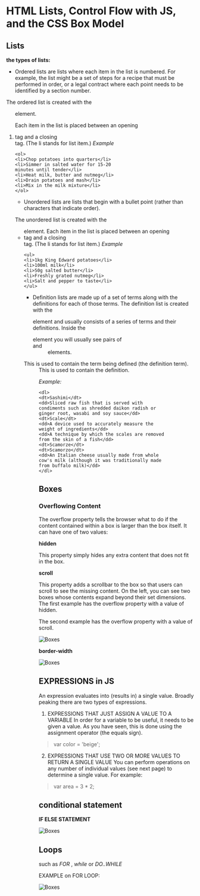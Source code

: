 # HTML Lists, Control Flow with JS, and the CSS Box Model

## Lists
**the types of lists:**
* Ordered lists are lists where each item in the list is numbered. For example, the list might be a set of steps for a recipe that must be performed in order, or a legal contract where each point needs to be identified by a section number.

The ordered list is created with the <ol> element. 

Each item in the list is placed between an opening <li> tag and a closing </li> tag. (The li stands for list item.)
*Example*
```
<ol>
<li>Chop potatoes into quarters</li>
<li>Simmer in salted water for 15-20
minutes until tender</li>
<li>Heat milk, butter and nutmeg</li>
<li>Drain potatoes and mash</li>
<li>Mix in the milk mixture</li>
</ol>
```
* Unordered lists are lists that begin with a bullet point (rather than characters that indicate order).

The unordered list is created with the <ul> element. 
Each item in the list is placed between an opening <li> tag and a closing </li> tag. (The li stands for list item.)
*Example*
```
<ul>
<li>1kg King Edward potatoes</li>
<li>100ml milk</li>
<li>50g salted butter</li>
<li>Freshly grated nutmeg</li>
<li>Salt and pepper to taste</li>
</ul>
```
* Definition lists are made up of a set of terms along with the definitions for each of those terms.
The definition list is created with the <dl> element and usually consists of a series of terms and their definitions. Inside the <dl> element you will usually see pairs of <dt> and <dd> elements.

<dt> This is used to contain the term being defined (the definition term).

<dd> This is used to contain the definition.

*Example:*


```
<dl>
<dt>Sashimi</dt>
<dd>Sliced raw fish that is served with
condiments such as shredded daikon radish or
ginger root, wasabi and soy sauce</dd>
<dt>Scale</dt>
<dd>A device used to accurately measure the
weight of ingredients</dd>
<dd>A technique by which the scales are removed
from the skin of a fish</dd>
<dt>Scamorze</dt>
<dt>Scamorzo</dt>
<dd>An Italian cheese usually made from whole
cow's milk (although it was traditionally made
from buffalo milk)</dd>
</dl>
```


## Boxes

### Overflowing Content

The overflow property tells the browser what to do if the content contained within a box is larger than the box itself. It can have one of two values:


**hidden**

This property simply hides any extra content that does not fit in the box.

**scroll**

This property adds a scrollbar to the box so that users can scroll to see the missing content. On the left, you can see two boxes whose contents expand beyond their set dimensions. The first example has the overflow property with a value of hidden. 

The second example has the overflow property with a value of scroll.


![Boxes](Boxes.png)


**border-width**


![Boxes](boxes2.png)



## EXPRESSIONS in JS

An expression evaluates into (results in) a single value. Broadly peaking there are two types of expressions.

1. EXPRESSIONS THAT JUST ASSIGN A VALUE TO A VARIABLE In order for a variable to be useful, it needs to be given a value. As you have seen, this is done using the assignment operator (the equals sign). 



> var color = 'beige';

2. EXPRESSIONS THAT USE TWO OR MORE VALUES TO RETURN A SINGLE VALUE You can perform operations on any number of individual values (see next page) to determine a single value. For example:

> var area = 3 * 2;

## conditional statement 
**IF ELSE STATEMENT**

![Boxes](if.png)

## Loops 

such as *FOR* , *while* or *DO..WHILE*

EXAMPLE on FOR LOOP:

![Boxes](for.png)